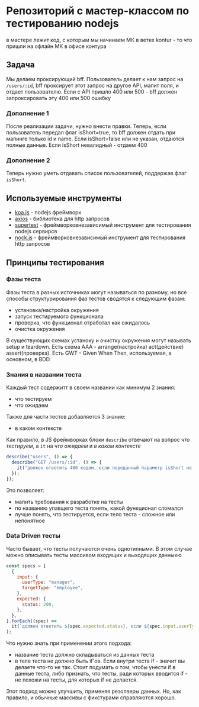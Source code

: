 # Репозиторий с мастер-классом по тестированию nodejs

в мастере лежит код, с которым мы начинаем МК
в ветке kontur - то что пришли на офлайн МК в офисе контура

## Задача

Мы делаем проксирующий bff. Пользователь делает к нам запрос на `/users/:id`, bff проксирует этот запрос на другое API, мапит поля, и отдает пользователю.
Если с API пришло 400 или 500 - bff должен запроксировать эту 400 или 500 ошибку

### Дополнение 1

После реализации задачи, нужно внести правки. Теперь, если пользователь передал флаг isShort=true, то bff должен отдать при мапинге только id и name. Если isShort=false или не указан, отдаются полные данные. Если isShort невалидный - отдаем 400

### Дополнение 2

Теперь нужно уметь отдавать список пользователей, поддержав флаг `isShort`.

## Используемые инструменты

- [koa.js](https://koajs.com/) - nodejs фреймворк
- [axios](https://github.com/axios/axios) - библиотека для http запросов
- [supertest](https://www.npmjs.com/package/supertest) - фреймворковнезависимый инструмент для тестирования nodejs сервирсв
- [nock.js](https://github.com/nock/nock) - фреймворковнезависимый инструмент для тестирования http запросов

## Принципы тестирования

### Фазы теста

Фазы теста в разных источниках могут называться по разному, но все способы структурирования фаз тестов сводятся к следующим фазам:

- установка/настройка окружения
- запуск тестируемого функционала
- проверка, что функционал отработал как ожидалось
- очистка окружения

В существующих схемах устаноку и очистку окружения могут называть setup и teardown.
Есть схема AAA - arrange(настройка) act(действие) assert(проверка).
Есть GWT - Given When Then, используемая, в основном, в BDD.

### Знания в названии теста

Каждый тест содержитт в своем названии как минимум 2 знания:

- что тестируем
- что ожидаем

Также для части тестов добавляется 3 знание:

- в каком контексте

Как правило, в JS фреймворках блоки `describe` отвечают на вопрос _что тестируем_, а `it` на _что ожидаем_ и _в каком контексте_

```js
describe("users", () => {
  describe("GET /users/:id", () => {
    it("должен ответить 400 кодом, если переданный параметр isShort не является boolean", () => {});
  });
});
```

Это позволяет:

- мапить требования к разработке на тесты
- по названию упавщего теста понять, какой функционал сломался
- лучше понять, что тестируется, если тело теста - сложное или непонятное

### Data Driven тесты

Часто бывает, что тесты получаются очень однотипными. В этом случае можно описывать тесты массивом входящих и выходящих данныхю

```js
const specs = [
  {
    input: {
      userType: "manager",
      targetType: "employee",
    },
    expected: {
      status: 200,
    },
  },
].forEach((spec) =>
  it(`должен ответить ${spec.expected.status}, если ${spec.input.userType} пытается поменять данные ${spec.input.targetType}`, () => {})
);
```

Что нужно знать при применении этого подхода:

- название теста должно складываться из данных теста
- в теле теста не должно быть if'ов. Если внутри теста if - значит вы делаете что-то не так. Стоит подумать о том, чтобы унести if в данные теста, либо признать, что тесты, ради которых вводится if - не похожи на тесты, для которых if не делается.

Этот подход можно улучшить, применяя резолверы данных. Но, как правило, и обычные массивы с фикстурами справляются хорошо.

